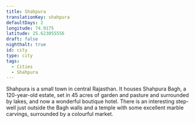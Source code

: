 ```yaml
---
title: Shahpura
translationKey: shahpura
defaultDays: 2
longitude: 74.9175
latitude: 25.623055556
draft: false
nighthalt: true
id: city
type: city
tags:
  - Cities
  - Shahpura
---
```

Shahpura is a small town in central Rajasthan. It houses Shahpura Bagh, a 120-year-old estate, set in 45 acres of garden and pasture and surrounded by lakes, and now a wonderful boutique hotel. There is an interesting step-well just outside the Bagh walls and a temple with some excellent marble carvings, surrounded by a colourful market.